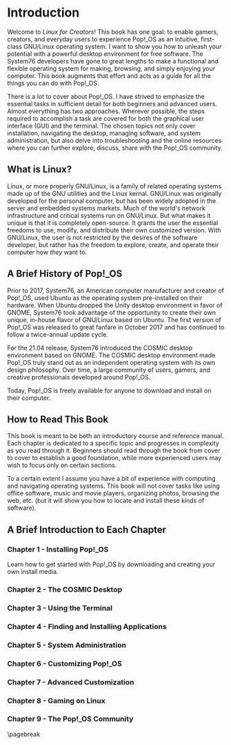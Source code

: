 # Introduction
Welcome to *Linux for Creators*! This book has one goal: to enable gamers, creators, and everyday users to experience Pop!_OS as an intuitive, first-class GNU/Linux operating system. I want to show you how to unleash your potential with a powerful desktop environment for free software. The System76 developers have gone to great lengths to make a functional and flexible operating system for making, browsing, and simply enjoying your computer. This book augments that effort and acts as a guide for all the things you can do with Pop!_OS.

There is a lot to cover about Pop!_OS. I have strived to emphasize the essential tasks in sufficient detail for both beginners and advanced users. Almost everything has two approaches. Wherever possible, the steps required to accomplish a task are covered for both the graphical user interface (GUI) and the terminal. The chosen topics not only cover installation, navigating the desktop, managing software, and system administration, but also delve into troubleshooting and the online resources where you can further explore, discuss, share with the Pop!_OS community.

## What is Linux?
Linux, or more properly GNU/Linux, is a family of related operating systems made up of the GNU utilities and the Linux kernal. GNU/Linux was originally developed for the personal computer, but has been widely adopted in the server and embedded systems markets. Much of the world's network infrastructure and critical systems run on GNU/Linux. But what makes it unique is that it is completely open-source. It grants the user the essential freedoms to use, modify, and distribute their own customized version. With GNU/Linux, the user is not restricted by the desires of the software developer, but rather has the freedom to explore, create, and operate their computer how *they* want to.

## A Brief History of Pop!_OS
Prior to 2017, System76, an American computer manufacturer and creator of Pop!_OS, used Ubuntu as the operating system pre-installed on their hardware. When Ubuntu dropped the Unity desktop environment in favor of GNOME, System76 took advantage of the opportunity to create their own unique, in-house flavor of GNU/Linux based on Ubuntu. The first version of Pop!_OS was released to great fanfare in October 2017 and has continued to follow a twice-annual update cycle.

For the 21.04 release, System76 introduced the COSMIC desktop environment based on GNOME. The COSMIC desktop environment made Pop!_OS truly stand out as an independent operating system with its own design philosophy. Over time, a large community of users, gamers, and creative professionals developed around Pop!_OS.

Today, Pop!_OS is freely available for anyone to download and install on their computer.

## How to Read This Book
This book is meant to be both an introductory course and reference manual. Each chapter is dedicated to a specific topic and progresses in complexity as you read through it. Beginners should read through the book from cover to cover to establish a good foundation, while more experienced users may wish to focus only on certain sections.

To a certain extent I assume you have a bit of experience with computing and navigating operating systems. This book will not cover tasks like using office software, music and movie players, organizing photos, browsing the web, etc. (but it will show you how to locate and install these kinds of software).

## A Brief Introduction to Each Chapter

### Chapter 1 - Installing Pop!_OS
Learn how to get started with Pop!_OS by downloading and creating your own install media.

### Chapter 2 - The COSMIC Desktop

### Chapter 3 - Using the Terminal

### Chapter 4 - Finding and Installing Applications

### Chapter 5 - System Administration

### Chapter 6 - Customizing Pop!_OS

### Chapter 7 - Advanced Customization

### Chapter 8 - Gaming on Linux

### Chapter 9 - The Pop!_OS Community

\pagebreak
